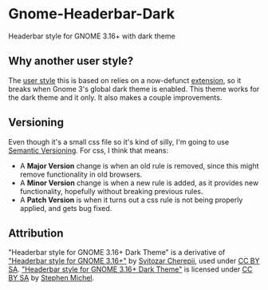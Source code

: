 # Gnome-Headerbar-Dark

Headerbar style for GNOME 3.16+ with dark theme

## Why another user style?

The [user style](https://userstyles.org/styles/96733/headerbar-style-for-gnome-3-16) this is based on relies on a now-defunct [extension](https://addons.mozilla.org/en-US/firefox/addon/darkwdec/), so it breaks when Gnome 3's global dark theme is enabled. This theme works for the dark theme and it only. It also makes a couple improvements.

## Versioning

Even though it's a small css file so it's kind of silly, I'm going to use [Semantic Versioning](http://semver.org). For css, I think that means:

- A **Major Version** change is when an old rule is removed, since this might remove functionality in old browsers.
- A **Minor Version** change is when a new rule is added, as it provides new functionality, hopefully without breaking previous rules.
- A **Patch Version** is when it turns out a css rule is not being properly applied, and gets bug fixed.

## Attribution
"Headerbar style for GNOME 3.16+ Dark Theme" is a derivative of ["Headerbar style for GNOME 3.16+"](https://userstyles.org/styles/96733/headerbar-style-for-gnome-3-16) by [Svitozar Cherepii](https://github.com/chpii), used under [CC BY SA](https://creativecommons.org/licenses/by-sa/4.0/). ["Headerbar style for GNOME 3.16+ Dark Theme"](https://github.com/smichel17/Gnome-Headerbar-Dark) is licensed under [CC BY SA](https://creativecommons.org/licenses/by-sa/4.0) by [Stephen Michel](https://github.com/smichel17).
